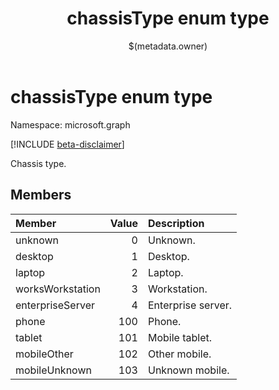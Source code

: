 ﻿---
title: "chassisType enum type"
description: "Chassis type."
localization_priority: Normal
author: "$(metadata.owner)"
ms.prod: ""
doc_type: enumPageType
---

# chassisType enum type

Namespace: microsoft.graph

[!INCLUDE [beta-disclaimer](../../includes/beta-disclaimer.md)]

Chassis type.

## Members

| Member           | Value | Description        |
| :--------------- | ----: | :----------------- |
| unknown          | 0     | Unknown.           |
| desktop          | 1     | Desktop.           |
| laptop           | 2     | Laptop.            |
| worksWorkstation | 3     | Workstation.       |
| enterpriseServer | 4     | Enterprise server. |
| phone            | 100   | Phone.             |
| tablet           | 101   | Mobile tablet.     |
| mobileOther      | 102   | Other mobile.      |
| mobileUnknown    | 103   | Unknown mobile.    |